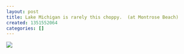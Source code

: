 ```yaml
---
layout: post
title: Lake Michigan is rarely this choppy.  (at Montrose Beach)
created: 1351552064
categories: []
---
```

<img src="http://24.media.tumblr.com/tumblr_mcog8wa5Qd1rsr8w3o1_500.jpg"/><br/><br/>

